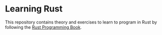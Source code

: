 # Learning Rust

This repository contains theory and exercises to learn to program in Rust by 
following the [Rust Programming Book](https://doc.rust-lang.org/book/title-page.html).
